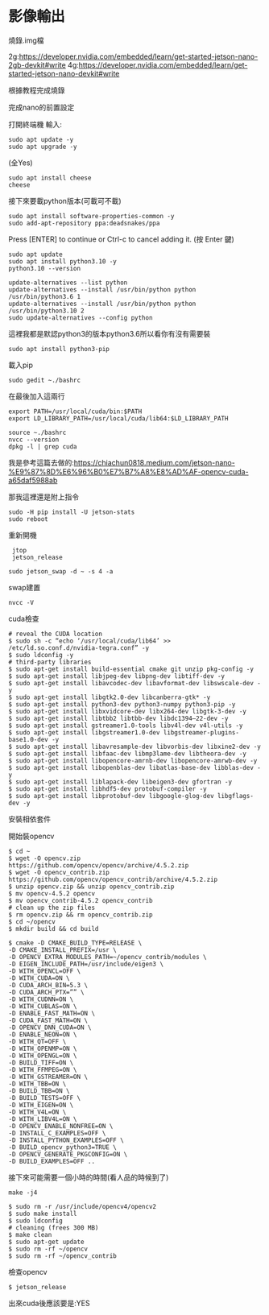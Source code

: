 # 影像輸出
 
 燒錄.img檔
 
2g:https://developer.nvidia.com/embedded/learn/get-started-jetson-nano-2gb-devkit#write
4g:https://developer.nvidia.com/embedded/learn/get-started-jetson-nano-devkit#write

根據教程完成燒錄

完成nano的前置設定

打開終端機
輸入:
```ccs
sudo apt update -y
sudo apt upgrade -y
```
(全Yes)
```ccs
sudo apt install cheese
cheese
```

接下來要載python版本(可載可不載)
```ccs
sudo apt install software-properties-common -y
sudo add-apt-repository ppa:deadsnakes/ppa
```

Press [ENTER] to continue or Ctrl-c to cancel adding it.  (按 Enter 鍵)

```ccs
sudo apt update
sudo apt install python3.10 -y
python3.10 --version
```

```ccs
update-alternatives --list python
update-alternatives --install /usr/bin/python python /usr/bin/python3.6 1
update-alternatives --install /usr/bin/python python /usr/bin/python3.10 2
sudo update-alternatives --config python
```
這裡我都是默認python3的版本python3.6所以看你有沒有需要裝

```ccs
sudo apt install python3-pip
```
載入pip
```ccs
sudo gedit ~./bashrc
```
在最後加入這兩行

```ccs
export PATH=/usr/local/cuda/bin:$PATH
export LD_LIBRARY_PATH=/usr/local/cuda/lib64:$LD_LIBRARY_PATH
```
```ccs
source ~./bashrc
nvcc --version
dpkg -l | grep cuda
```

我是參考這篇去做的:https://chiachun0818.medium.com/jetson-nano-%E9%87%8D%E6%96%B0%E7%B7%A8%E8%AD%AF-opencv-cuda-a65daf5988ab

那我這裡還是附上指令
```ccs
sudo -H pip install -U jetson-stats
sudo reboot
```
重新開機

```ccs
 jtop
 jetson_release
 ```
 
 ```ccs
 sudo jetson_swap -d ~ -s 4 -a
 ```
 swap建置
 
 ```ccs
 nvcc -V 
 ```
 cuda檢查
 
 ```ccs
 # reveal the CUDA location
$ sudo sh -c “echo ‘/usr/local/cuda/lib64’ >> /etc/ld.so.conf.d/nvidia-tegra.conf” -y
$ sudo ldconfig -y
# third-party libraries
$ sudo apt-get install build-essential cmake git unzip pkg-config -y
$ sudo apt-get install libjpeg-dev libpng-dev libtiff-dev -y
$ sudo apt-get install libavcodec-dev libavformat-dev libswscale-dev -y
$ sudo apt-get install libgtk2.0-dev libcanberra-gtk* -y
$ sudo apt-get install python3-dev python3-numpy python3-pip -y
$ sudo apt-get install libxvidcore-dev libx264-dev libgtk-3-dev -y
$ sudo apt-get install libtbb2 libtbb-dev libdc1394–22-dev -y
$ sudo apt-get install gstreamer1.0-tools libv4l-dev v4l-utils -y
$ sudo apt-get install libgstreamer1.0-dev libgstreamer-plugins-base1.0-dev -y
$ sudo apt-get install libavresample-dev libvorbis-dev libxine2-dev -y
$ sudo apt-get install libfaac-dev libmp3lame-dev libtheora-dev -y
$ sudo apt-get install libopencore-amrnb-dev libopencore-amrwb-dev -y
$ sudo apt-get install libopenblas-dev libatlas-base-dev libblas-dev -y
$ sudo apt-get install liblapack-dev libeigen3-dev gfortran -y
$ sudo apt-get install libhdf5-dev protobuf-compiler -y
$ sudo apt-get install libprotobuf-dev libgoogle-glog-dev libgflags-dev -y
```

安裝相依套件

開始裝opencv

```ccs
$ cd ~
$ wget -O opencv.zip https://github.com/opencv/opencv/archive/4.5.2.zip
$ wget -O opencv_contrib.zip https://github.com/opencv/opencv_contrib/archive/4.5.2.zip
$ unzip opencv.zip && unzip opencv_contrib.zip
$ mv opencv-4.5.2 opencv
$ mv opencv_contrib-4.5.2 opencv_contrib
# clean up the zip files
$ rm opencv.zip && rm opencv_contrib.zip
$ cd ~/opencv
$ mkdir build && cd build
```

```ccs
$ cmake -D CMAKE_BUILD_TYPE=RELEASE \
-D CMAKE_INSTALL_PREFIX=/usr \
-D OPENCV_EXTRA_MODULES_PATH=~/opencv_contrib/modules \
-D EIGEN_INCLUDE_PATH=/usr/include/eigen3 \
-D WITH_OPENCL=OFF \
-D WITH_CUDA=ON \
-D CUDA_ARCH_BIN=5.3 \
-D CUDA_ARCH_PTX=”” \
-D WITH_CUDNN=ON \
-D WITH_CUBLAS=ON \
-D ENABLE_FAST_MATH=ON \
-D CUDA_FAST_MATH=ON \
-D OPENCV_DNN_CUDA=ON \
-D ENABLE_NEON=ON \
-D WITH_QT=OFF \
-D WITH_OPENMP=ON \
-D WITH_OPENGL=ON \
-D BUILD_TIFF=ON \
-D WITH_FFMPEG=ON \
-D WITH_GSTREAMER=ON \
-D WITH_TBB=ON \
-D BUILD_TBB=ON \
-D BUILD_TESTS=OFF \
-D WITH_EIGEN=ON \
-D WITH_V4L=ON \
-D WITH_LIBV4L=ON \
-D OPENCV_ENABLE_NONFREE=ON \
-D INSTALL_C_EXAMPLES=OFF \
-D INSTALL_PYTHON_EXAMPLES=OFF \
-D BUILD_opencv_python3=TRUE \
-D OPENCV_GENERATE_PKGCONFIG=ON \
-D BUILD_EXAMPLES=OFF ..
```

接下來可能需要一個小時的時間(看人品的時候到了)

```ccs
make -j4
```

```ccs
$ sudo rm -r /usr/include/opencv4/opencv2
$ sudo make install
$ sudo ldconfig
# cleaning (frees 300 MB)
$ make clean
$ sudo apt-get update
$ sudo rm -rf ~/opencv
$ sudo rm -rf ~/opencv_contrib
```

檢查opencv

```ccs
$ jetson_release
```
出來cuda後應該要是:YES


